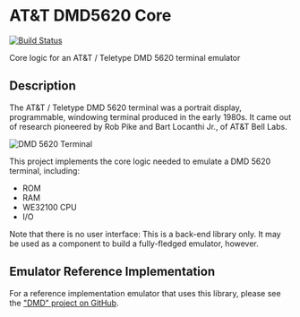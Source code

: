 # AT&T DMD5620 Core

[![Build Status](https://travis-ci.org/sethm/dmd_core.svg?branch=master)](https://travis-ci.org/sethm/dmd_core)

Core logic for an AT&T / Teletype DMD 5620 terminal emulator

## Description

The AT&T / Teletype DMD 5620 terminal was a portrait display,
programmable, windowing terminal produced in the early 1980s. It came
out of research pioneered by Rob Pike and Bart Locanthi Jr., of AT&T
Bell Labs.

![DMD 5620 Terminal](https://static.loomcom.com/3b2/5620/dmd5620.jpg)

This project implements the core logic needed to emulate a DMD 5620
terminal, including:

- ROM
- RAM
- WE32100 CPU
- I/O

Note that there is no user interface: This is a back-end library only.
It may be used as a component to build a fully-fledged emulator,
however.

## Emulator Reference Implementation

For a reference implementation emulator that uses this library,
please see the ["DMD" project on GitHub](https://github.com/sethm/dmd).
